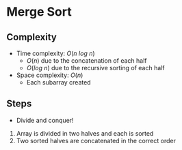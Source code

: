 # Merge Sort

## Complexity

- Time complexity: $O(n\ log\ n)$
  - $O(n)$ due to the concatenation of each half
  - $O(log\ n)$ due to the recursive sorting of each half
- Space complexity: $O(n)$
  - Each subarray created

## Steps

- Divide and conquer!

1. Array is divided in two halves and each is sorted
1. Two sorted halves are concatenated in the correct order
